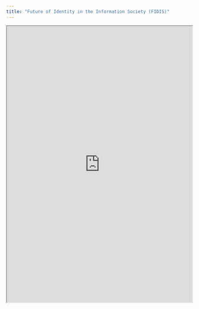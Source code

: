 ```yaml
---
title: "Future of Identity in the Information Society (FIDIS)"
---
```



<iframe height="750" width="100%" src="https://ewelton.github.io/ktest/wiki.html#Future%20of%20Identity%20in%20the%20Information%20Society%20(FIDIS)"></iframe>
